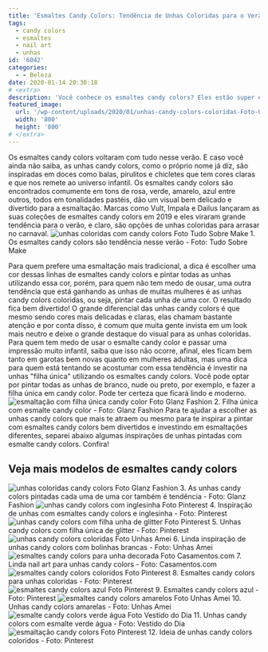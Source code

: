 ```yaml
---
title: 'Esmaltes Candy Colors: Tendência de Unhas Coloridas para o Verão'
tags:
  - candy colors
  - esmaltes
  - nail art
  - unhas
id: '6042'
categories:
  - - Beleza
date: 2020-01-14 20:30:18
# <extra>
description: 'Você conhece os esmaltes candy colors? Eles estão super em alta e garantem uma nail art delicada e divertida para sua esmaltação perfeita.'
featured_image: 
  url: '/wp-content/uploads/2020/01/unhas-candy-colors-coloridas-Foto-Unhas-Amei.jpg'
  width: '800'
  height: '800'
# </extra>
---
```


Os esmaltes candy colors voltaram com tudo nesse verão. E caso você ainda não saiba, as unhas candy colors, como o próprio nome já diz, são inspiradas em doces como balas, pirulitos e chicletes que tem cores claras e que nos remete ao universo infantil. Os esmaltes candy colors são encontrados comumente em tons de rosa, verde, amarelo, azul entre outros, todos em tonalidades pastéis, dão um visual bem delicado e divertido para a esmaltação. Marcas como Vult, Impala e Dailus lançaram as suas coleções de esmaltes candy colors em 2019 e eles viraram grande tendência para o verão, e claro, são opções de unhas coloridas para arrasar no carnaval. ![unhas coloridas com candy colors Foto Tudo Sobre Make](/wp-content/uploads/2020/01/unhas-coloridas-com-candy-colors-Foto-Tudo-Sobre-Make.jpg "unhas coloridas com candy colors") 1. Os esmaltes candy colors são tendência nesse verão - Foto: Tudo Sobre Make 

Para quem prefere uma esmaltação mais tradicional, a dica é escolher uma cor dessas linhas de esmaltes candy colors e pintar todas as unhas utilizando essa cor, porém, para quem não tem medo de ousar, uma outra tendência que está ganhando as unhas de muitas mulheres é as unhas candy colors coloridas, ou seja, pintar cada unha de uma cor. O resultado fica bem divertido! O grande diferencial das unhas candy colors é que mesmo sendo cores mais delicadas e claras, elas chamam bastante atenção e por conta disso, é comum que muita gente invista em um look mais neutro e deixe o grande destaque do visual para as unhas coloridas. Para quem tem medo de usar o esmalte candy color e passar uma impressão muito infantil, saiba que isso não ocorre, afinal, eles ficam bem tanto em garotas bem novas quanto em mulheres adultas, mas uma dica para quem está tentando se acostumar com essa tendência é investir na unhas "filha única" utilizando os esmaltes candy colors. Você pode optar por pintar todas as unhas de branco, nude ou preto, por exemplo, e fazer a filha única em candy color. Pode ter certeza que ficará lindo e moderno. ![esmaltação com filha única candy color Foto Glanz Fashion](/wp-content/uploads/2020/01/esmaltação-com-filha-única-candy-color-Foto-Glanz-Fashion.jpg "esmaltação com filha única candy color") 2. Filha única com esmalte candy color - Foto: Glanz Fashion Para te ajudar a escolher as unhas candy colors que mais te atraem ou mesmo para te inspirar a pintar com esmaltes candy colors bem divertidos e investindo em esmaltações diferentes, separei abaixo algumas inspirações de unhas pintadas com esmalte candy colors. Confira!

## Veja mais modelos de esmaltes candy colors

![unhas coloridas candy colors Foto Glanz Fashion](/wp-content/uploads/2020/01/unhas-coloridas-candy-colors-Foto-Glanz-Fashion-1.jpg "unhas coloridas candy colors ") 3. As unhas candy colors pintadas cada uma de uma cor também é tendência - Foto: Glanz Fashion ![unhas candy colors com inglesinha Foto Pinterest](/wp-content/uploads/2020/01/unhas-candy-colors-com-inglesinha-Foto-Pinterest-1.jpg "unhas candy colors com inglesinha ") 4. Inspiração de unhas com esmaltes candy colors e inglesinha - Foto: Pinterest ![unhas candy colors com filha unha de glitter Foto Pinterest](/wp-content/uploads/2020/01/unhas-candy-colors-com-filha-unha-de-glitter-Foto-Pinterest-1.jpg "unhas candy colors com filha unha de glitter") 5. Unhas candy colors com filha única de glitter - Foto: Pinterest ![unhas candy colors coloridas Foto Unhas Amei](/wp-content/uploads/2020/01/unhas-candy-colors-coloridas-Foto-Unhas-Amei-1.jpg "unhas candy colors coloridas") 6. Linda inspiração de unhas candy colors com bolinhas brancas - Foto: Unhas Amei ![esmaltes candy colors para unha decorada Foto Casamentos.com](/wp-content/uploads/2020/01/esmaltes-candy-colors-para-unha-decorada-Foto-Casamentos.com_-1.jpg "esmaltes candy colors para unha decorada") 7. Linda nail art para unhas candy colors - Foto: Casamentos.com ![esmaltes candy colors coloridos Foto Pinterest](/wp-content/uploads/2020/01/esmaltes-candy-colors-coloridos-Foto-Pinterest-1.jpg "esmaltes candy colors coloridos ") 8. Esmaltes candy colors para unhas coloridas - Foto: Pinterest ![esmaltes candy colors azul Foto Pinterest](/wp-content/uploads/2020/01/esmaltes-candy-colors-azul-Foto-Pinterest-1.jpg "esmaltes candy colors azul ") 9. Esmaltes candy colors azul - Foto: Pinterest ![esmaltes candy colors amarelos Foto Unhas Amei](/wp-content/uploads/2020/01/esmaltes-candy-colors-amarelos-Foto-Unhas-Amei-1.jpg "esmaltes candy colors amarelos ") 10. Unhas candy colors amarelas - Foto: Unhas Amei ![esmalte candy colors verde água Foto Vestido do Dia](/wp-content/uploads/2020/01/esmalte-candy-colors-verde-água-Foto-Vestido-do-Dia-1.jpg "esmalte candy colors verde água") 11. Unhas candy colors com esmalte verde água - Foto: Vestido do Dia ![esmaltação candy colors Foto Pinterest](/wp-content/uploads/2020/01/esmaltação-candy-colors-Foto-Pinterest.jpg "Ideia de unhas candy colors coloridos ") 12. Ideia de unhas candy colors coloridos - Foto: Pinterest
